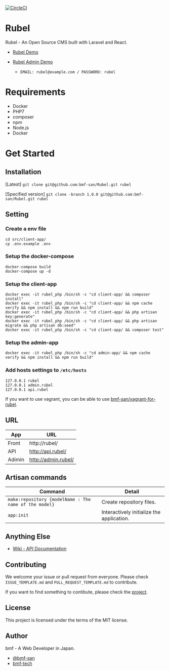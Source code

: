 [![CircleCI](https://circleci.com/gh/bmf-san/Rubel.svg?style=svg)](https://circleci.com/gh/bmf-san/Rubel)

# Rubel

Rubel - An Open Source CMS built with Laravel and React.

- [Rubel Demo](https://rubel.bmf-tech.com/)
- [Rubel Admin Demo](https://rubel-admin.bmf-tech.com/login)

  - `EMAIL: rubel@example.com / PASSWORD: rubel`

# Requirements

- Docker
- PHP7
- composer
- npm
- Node.js
- Docker

# Get Started

## Installation

[Latest] `git clone git@github.com:bmf-san/Rubel.git rubel`

[Specified version] `git clone -branch 1.0.0 git@github.com:bmf-san/Rubel.git rubel`

## Setting
### Create a env file
```
cd src/client-app/
cp .env.example .env
```

### Setup the docker-compose
```
docker-compose build
docker-compose up -d
```

### Setup the client-app
```
docker exec -it rubel_php /bin/sh -c "cd client-app/ && composer install"
docker exec -it rubel_php /bin/sh -c "cd client-app/ && npm cache verify && npm install && npm run build"
docker exec -it rubel_php /bin/sh -c "cd client-app/ && php artisan key:generate"
docker exec -it rubel_php /bin/sh -c "cd client-app/ && php artisan migrate && php artisan db:seed"
docker exec -it rubel_php /bin/sh -c "cd client-app/ && composer test"
```

### Setup the admin-app
```
docker exec -it rubel_php /bin/sh -c "cd admin-app/ && npm cache verify && npm install && npm run build"
```

### Add hosts settings to `/etc/hosts`
```
127.0.0.1 rubel
127.0.0.1 admin.rubel
127.0.0.1 api.rubel
```

If you want to use vagrant, you can be able to use [bmf-san/vagrant-for-rubel](https://github.com/bmf-san/vagrant-for-rubel).

## URL
App | URL
------------- | -------------
Front | http://rubel/
API | http://api.rubel/
Adimin | http://admin.rubel/

## Artisan commands
Command | Detail
------------- | -------------
`make:repository {modelName : The name of the model}` | Create repository files.
`app:init` | Interactively initialize the application.

## Anything Else

- [Wiki - API Documentation](https://github.com/bmf-san/laravel-react-blog-boilerplate/wiki/API-Documentation)

## Contributing

We welcome your issue or pull request from everyone. Please check `ISSUE_TEMPLATE.md` and `PULL_REQUEST_TEMPLATE.md` to contribute.

If you want to find something to contibute, please check the [project](https://github.com/bmf-san/Rubel/projects/1).

## License

This project is licensed under the terms of the MIT license.

## Author

bmf - A Web Developer in Japan.

- [@bmf-san](https://twitter.com/bmf_san)
- [bmf-tech](http://bmf-tech.com/)
